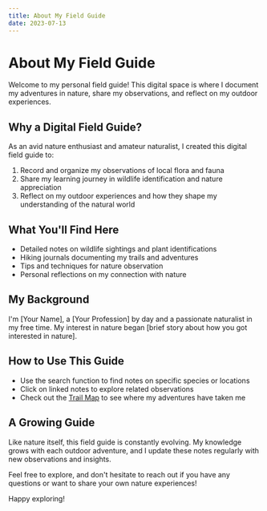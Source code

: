 ```yaml
---
title: About My Field Guide
date: 2023-07-13
---
```


# About My Field Guide

Welcome to my personal field guide! This digital space is where I document my adventures in nature, share my observations, and reflect on my outdoor experiences.

## Why a Digital Field Guide?

As an avid nature enthusiast and amateur naturalist, I created this digital field guide to:

1. Record and organize my observations of local flora and fauna
2. Share my learning journey in wildlife identification and nature appreciation
3. Reflect on my outdoor experiences and how they shape my understanding of the natural world

## What You'll Find Here

- Detailed notes on wildlife sightings and plant identifications
- Hiking journals documenting my trails and adventures
- Tips and techniques for nature observation
- Personal reflections on my connection with nature

## My Background

I'm [Your Name], a [Your Profession] by day and a passionate naturalist in my free time. My interest in nature began [brief story about how you got interested in nature].

## How to Use This Guide

- Use the search function to find notes on specific species or locations
- Click on linked notes to explore related observations
- Check out the [Trail Map](/trail-map) to see where my adventures have taken me

## A Growing Guide

Like nature itself, this field guide is constantly evolving. My knowledge grows with each outdoor adventure, and I update these notes regularly with new observations and insights.

Feel free to explore, and don't hesitate to reach out if you have any questions or want to share your own nature experiences!

Happy exploring!
